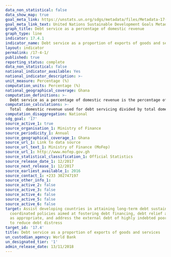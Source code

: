 ```yaml
---
data_non_statistical: false
data_show_map: true
goal_meta_link: https://unstats.un.org/sdgs/metadata/files/Metadata-17-04-01.pdf
goal_meta_link_text: United Nations Sustainable Development Goals Metadata (pdf 468kB)
graph_title: Debt service as a percentage of domestic revenue 
graph_type: line
indicator: 17.4.1
indicator_name: Debt service as a proportion of exports of goods and services
layout: indicator
permalink: /17-4-1/
published: true
reporting_status: complete
data_non_statistical: false
national_indicator_available: Yes
national_indicator_description: >-
unit_measure: Percentage (%)
computation_units: Percentage (%)
national_geographical_coverage: Ghana
computation_definitions: >-
  Debt service as a percentage of domestic revenue is the percentage of  domestic tax and non-tax revenues, excluding grants for debt services (principal and interest payments). Debt services covered in this indicator refer only to public and publicly guaranteed debt.
computation_calculations: >-
  Total  domestic revenue used for debt servicing divided by total domestic revenue  and multiplied by 100
computation_disaggregation: National
sdg_goal: '17'
source_active_1: true
source_organisation_1: Ministry of Finance
source_periodicity_1: Annual 
source_geographical_coverage_1: Ghana
source_url_1: Link to data source
source_url_text_1: Ministry of Finance (MoFep)
source_url_1: http://www.mofep.gov.gh
source_statistical_classification_1: Official Statistics
source_release_date_1: 12/2017
source_next_release_1: 12/2017
source_earliest_available_1: 2016
source_contact_1: +233 302747197
source_other_info_1:
source_active_2: false
source_active_3: false
source_active_4: false
source_active_5: false
source_active_6: false
target: Assist developing countries in attaining long-term debt sustainability through
  coordinated policies aimed at fostering debt financing, debt relief and debt restructuring,
  as appropriate, and address the external debt of highly indebted poor countries
  to reduce debt distress
target_id: '17.4'
title: Debt service as a proportion of exports of goods and services
un_custodian_agency: World Bank
un_designated_tier: '1'
admin_release_date:	13/11/2018
---
```

